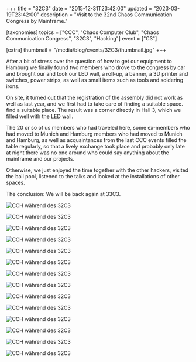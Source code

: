 +++
title = "32C3"
date = "2015-12-31T23:42:00"
updated = "2023-03-19T23:42:00"
description = "Visit to the 32nd Chaos Communication Congress by Mainframe."

[taxonomies]
topics = ["CCC", "Chaos Computer Club", "Chaos Communication Congress", "32C3", "Hacking"]
event = ["C3"]

[extra]
thumbnail = "/media/blog/events/32C3/thumbnail.jpg"
+++

After a bit of stress over the question of how to get our equipment to Hamburg
we finally found two members who drove to the congress by car and brought our
and took our LED wall, a roll-up, a banner, a 3D printer and switches,
power strips, as well as small items such as tools and soldering irons.

On site, it turned out that the registration of the assembly did not work as well as last year, and we first had to take care of finding a suitable space.
find a suitable place. The result was a corner directly in Hall 3,
which we filled well with the LED wall.

The 20 or so of us members who had traveled here, some ex-members who had moved to Munich and Hamburg
members who had moved to Munich and Hamburg, as well as acquaintances from the last CCC events filled the table regularly, so that a lively exchange took place and probably
only late at night there was no one around who could say anything about the mainframe and
our projects.

Otherwise, we just enjoyed the time together with the other hackers,
visited the ball pool, listened to the talks and looked at the installations of other
spaces.

The conclusion: We will be back again at 33C3.

![CCH während des 32C3](/media/blog/events/32C3/IMG_4509.JPG)

![CCH während des 32C3](/media/blog/events/32C3/IMG_4518.JPG)

![CCH während des 32C3](/media/blog/events/32C3/IMG_4532.JPG)

![CCH während des 32C3](/media/blog/events/32C3/IMG_4551.JPG)

![CCH während des 32C3](/media/blog/events/32C3/IMG_4551.JPG)

![CCH während des 32C3](/media/blog/events/32C3/IMG_4566.JPG)

![CCH während des 32C3](/media/blog/events/32C3/IMG_4569.JPG)

![CCH während des 32C3](/media/blog/events/32C3/IMG_4573.JPG)

![CCH während des 32C3](/media/blog/events/32C3/IMG_4574.JPG)

![CCH während des 32C3](/media/blog/events/32C3/IMG_4575.JPG)

![CCH während des 32C3](/media/blog/events/32C3/IMG_4576.JPG)

![CCH während des 32C3](/media/blog/events/32C3/IMG_4581.JPG)

![CCH während des 32C3](/media/blog/events/32C3/IMG_4582.JPG)

![CCH während des 32C3](/media/blog/events/32C3/IMG_20151228_024647.JPG)

